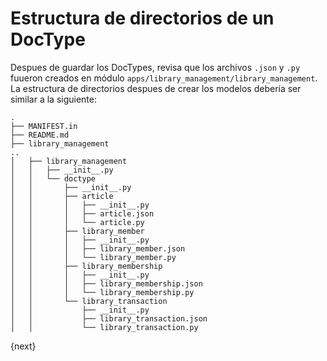 <!-- base_template: frappe_io/www/frappe/frappe_base.html --><!-- add-breadcrumbs -->
# Estructura de directorios de un DocType

Despues de guardar los DocTypes, revisa que los archivos `.json` y `.py` fuueron creados en módulo `apps/library_management/library_management`. La estructura de directorios despues de crear los modelos debería ser similar a la siguiente:

	.
	├── MANIFEST.in
	├── README.md
	├── library_management
	..
	│   ├── library_management
	│   │   ├── __init__.py
	│   │   └── doctype
	│   │       ├── __init__.py
	│   │       ├── article
	│   │       │   ├── __init__.py
	│   │       │   ├── article.json
	│   │       │   └── article.py
	│   │       ├── library_member
	│   │       │   ├── __init__.py
	│   │       │   ├── library_member.json
	│   │       │   └── library_member.py
	│   │       ├── library_membership
	│   │       │   ├── __init__.py
	│   │       │   ├── library_membership.json
	│   │       │   └── library_membership.py
	│   │       └── library_transaction
	│   │           ├── __init__.py
	│   │           ├── library_transaction.json
	│   │           └── library_transaction.py

{next}
